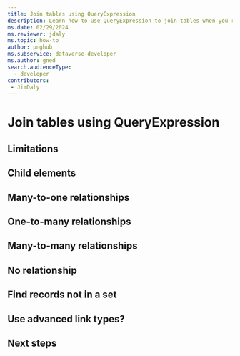 ```yaml
---
title: Join tables using QueryExpression
description: Learn how to use QueryExpression to join tables when you retrieve data from Microsoft Dataverse.
ms.date: 02/29/2024
ms.reviewer: jdaly
ms.topic: how-to
author: pnghub
ms.subservice: dataverse-developer
ms.author: gned
search.audienceType: 
  - developer
contributors:
 - JimDaly
---
```

# Join tables using QueryExpression

## Limitations

## Child elements

## Many-to-one relationships

## One-to-many relationships

## Many-to-many relationships

## No relationship

## Find records not in a set

## Use advanced link types?

## Next steps